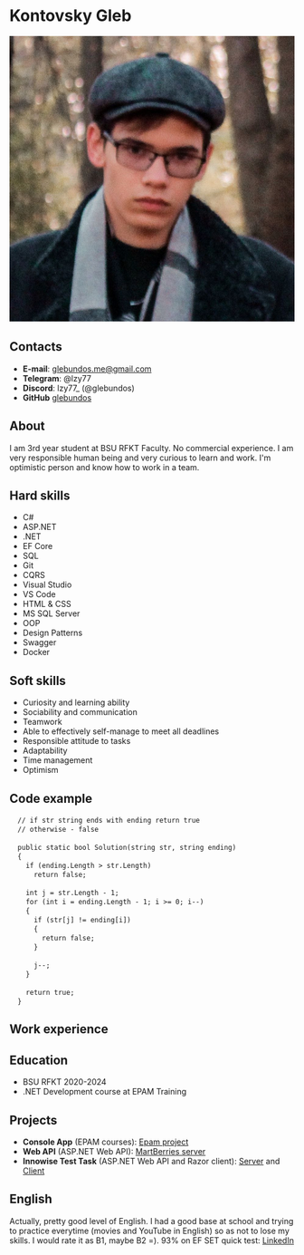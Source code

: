 # Kontovsky Gleb
![my-pic](/img.jpg)

## Contacts
* __E-mail__: glebundos.me@gmail.com
* __Telegram__: @lzy77
* __Discord__: lzy77_ (@glebundos)
* __GitHub__ [glebundos](https://github.com/glebundos)

## About
I am 3rd year student at BSU RFKT Faculty. No commercial experience. I am very responsible human being and very curious to learn and work. I'm optimistic person and know how to work in a team.

## Hard skills
* C#
* ASP.NET
* .NET
* EF Core
* SQL
* Git
* CQRS
* Visual Studio
* VS Code
* HTML & CSS
* MS SQL Server
* OOP
* Design Patterns
* Swagger
* Docker

## Soft skills
* Curiosity and learning ability
* Sociability and communication
* Teamwork
* Able to effectively self-manage to meet all deadlines 
* Responsible attitude to tasks
* Adaptability
* Time management
* Optimism

## Code example
```
  // if str string ends with ending return true
  // otherwise - false
  
  public static bool Solution(string str, string ending)
  { 
    if (ending.Length > str.Length)
      return false;
    
    int j = str.Length - 1;
    for (int i = ending.Length - 1; i >= 0; i--)
    {
      if (str[j] != ending[i])
      {
        return false;
      }
      
      j--;
    }
    
    return true;
  }
```

## Work experience

## Education
* BSU RFKT 2020-2024
* .NET Development course at EPAM Training

## Projects
* __Console App__ (EPAM courses): [Epam project](https://github.com/glebundos/epam-project)
* __Web API__ (ASP.NET Web API): [MartBerries server](https://github.com/glebundos/MartBerries-Server)
* __Innowise Test Task__ (ASP.NET Web API and Razor client): [Server](https://github.com/glebundos/innowise-task-server-ca) and [Client](https://github.com/glebundos/innowise-task-client)

## English
Actually, pretty good level of English. I had a good base at school and trying to practice everytime (movies and YouTube in English) so as not to lose my skills. I would rate it as B1, maybe B2 =). 93% on EF SET quick test: [LinkedIn](https://www.linkedin.com/posts/gleb-kontovsky-315084247_how-does-your-english-compare-take-this-activity-7038530861926952960-486y?utm_source=share&utm_medium=member_desktop)
